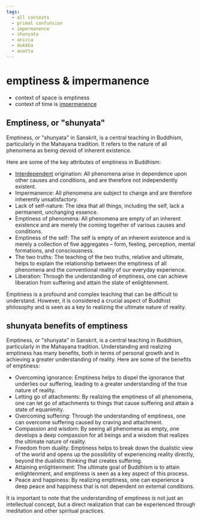 ```yaml
---
tags:
  - all contexts
  - primal confunsion 
  - impermanence 
  - shunyata
  - anicca 
  - dukkha 
  - anatta 
---
```

# emptiness & impermanence

- context of space is emptiness
- context of time is [impermenence](impermenence.md)

## Emptiness, or "shunyata"

Emptiness, or "shunyata" in Sanskrit, is a central teaching in Buddhism, particularly in the Mahayana tradition. It refers to the nature of all phenomena as being devoid of inherent existence.

Here are some of the key attributes of emptiness in Buddhism:

- [Interdependent](interdependence.md) origination: All phenomena arise in dependence upon other causes and conditions, and are therefore not independently existent.
- Impermanence: All phenomena are subject to change and are therefore inherently unsatisfactory.
- Lack of self-nature: The idea that all things, including the self, lack a permanent, unchanging essence.
- Emptiness of phenomena: All phenomena are empty of an inherent existence and are merely the coming together of various causes and conditions.
- Emptiness of the self: The self is empty of an inherent existence and is merely a collection of five aggregates – form, feeling, perception, mental formations, and consciousness.
- The two truths: The teaching of the two truths, relative and ultimate, helps to explain the relationship between the emptiness of all phenomena and the conventional reality of our everyday experience.
- Liberation: Through the understanding of emptiness, one can achieve liberation from suffering and attain the state of enlightenment.

Emptiness is a profound and complex teaching that can be difficult to understand. However, it is considered a crucial aspect of Buddhist philosophy and is seen as a key to realizing the ultimate nature of reality.

## shunyata benefits of emptiness

Emptiness, or "shunyata" in Sanskrit, is a central teaching in Buddhism, particularly in the Mahayana tradition. Understanding and realizing emptiness has many benefits, both in terms of personal growth and in achieving a greater understanding of reality. Here are some of the benefits of emptiness:

- Overcoming ignorance: Emptiness helps to dispel the ignorance that underlies our suffering, leading to a greater understanding of the true nature of reality.
- Letting go of attachments: By realizing the emptiness of all phenomena, one can let go of attachments to things that cause suffering and attain a state of equanimity.
- Overcoming suffering: Through the understanding of emptiness, one can overcome suffering caused by craving and attachment.
- Compassion and wisdom: By seeing all phenomena as empty, one develops a deep compassion for all beings and a wisdom that realizes the ultimate nature of reality.
- Freedom from duality: Emptiness helps to break down the dualistic view of the world and opens up the possibility of experiencing reality directly, beyond the dualistic thinking that creates suffering.
- Attaining enlightenment: The ultimate goal of Buddhism is to attain enlightenment, and emptiness is seen as a key aspect of this process.
- Peace and happiness: By realizing emptiness, one can experience a deep peace and happiness that is not dependent on external conditions.

It is important to note that the understanding of emptiness is not just an intellectual concept, but a direct realization that can be experienced through meditation and other spiritual practices.